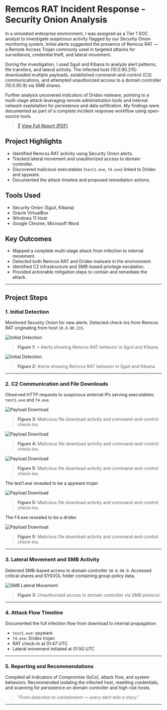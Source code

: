 # Remcos RAT Incident Response - Security Onion Analysis

In a simulated enterprise environment, I was assigned as a Tier 1 SOC analyst to investigate suspicious activity flagged by our Security Onion monitoring system. Initial alerts suggested the presence of Remcos RAT — a Remote Access Trojan commonly used in targeted attacks for surveillance, credential theft, and lateral movement.

During the investigation, I used Sguil and Kibana to analyze alert patterns, file transfers, and lateral activity. The infected host (10.0.90.215) downloaded multiple payloads, established command-and-control (C2) communications, and attempted unauthorized access to a domain controller (10.0.90.9) via SMB shares.

Further analysis uncovered indicators of Dridex malware, pointing to a multi-stage attack leveraging remote administration tools and internal network exploitation for persistence and data exfiltration. My findings were documented as part of a complete incident response workflow using open-source tools.

> 📄 [View Full Report (PDF)](main/SECURITY_ONION_INCIDENT_RESPONSE.pdf)

## Project Highlights
- Identified Remcos RAT activity using Security Onion alerts.
- Tracked lateral movement and unauthorized access to domain controller.
- Discovered malicious executables (`test1.exe`, `f4.exe`) linked to Dridex and spyware.
- Documented the attack timeline and proposed remediation actions.

## Tools Used
- Security Onion (Sguil, Kibana)
- Oracle VirtualBox
- Windows 11 Host
- Google Chrome, Microsoft Word

## Key Outcomes
- Mapped a complete multi-stage attack from infection to internal movement.
- Detected both Remcos RAT and Dridex malware in the environment.
- Identified C2 infrastructure and SMB-based privilege escalation.
- Provided actionable mitigation steps to contain and remediate the attack.

---

## Project Steps

### 1. Initial Detection
Monitored Security Onion for new alerts. Detected check-ins from Remcos RAT originating from host `10.0.90.215`.

![Initial Detection](ss/infection.png)
> **Figure 1:** > Alerts showing Remcos RAT behavior in Sguil and Kibana.


![Initial Detection](ss/infection2.png)
> **Figure 2:** Alerts showing Remcos RAT behavior in Sguil and Kibana.

---

### 2. C2 Communication and File Downloads
Observed HTTP requests to suspicious external IPs serving executables: `test1.exe` and `f4.exe`.

![Payload Download](ss/Test.png)
> **Figure 3:** Malicious file download activity and command-and-control check-ins.


![Payload Download](ss/Test.png)
> **Figure 4:** Malicious file download activity and command-and-control check-ins.


![Payload Download](ss/F4.png)
> **Figure 5:** Malicious file download activity and command-and-control check-ins.


The test1.exe revealed to be a spyware trojan

![Payload Download](ss/Tes_Talos.png)
> **Figure 5:** Malicious file download activity and command-and-control check-ins.


The F4.exe revealed to be a dridex

![Payload Download](ss/F4_Talos.png)
> **Figure 5:** Malicious file download activity and command-and-control check-ins.

---

### 3. Lateral Movement and SMB Activity
Detected SMB-based access to domain controller `10.0.90.9`. Accessed critical shares and SYSVOL folder containing group policy data.

![SMB Lateral Movement](ss/SMB_Sum.png)
> **Figure 3:** Unauthorized access to domain controller via SMB protocol.

---

### 4. Attack Flow Timeline
Documented the full infection flow from download to internal propagation:
- `test1.exe`: spyware  
- `f4.exe`: Dridex trojan  
- RAT check-in at 01:47 UTC  
- Lateral movement initiated at 01:50 UTC

---

### 5. Reporting and Recommendations
Compiled all Indicators of Compromise (IoCs), attack flow, and system behaviors. Recommended isolating the infected host, resetting credentials, and scanning for persistence on domain controller and high-risk hosts.


> _"From detection to containment — every alert tells a story."_

---
